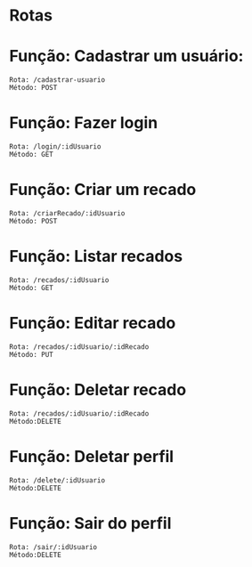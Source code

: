 # Rotas

# Função: Cadastrar um usuário:

    Rota: /cadastrar-usuario
    Método: POST

# Função: Fazer login

    Rota: /login/:idUsuario
    Método: GET


# Função: Criar um recado

    Rota: /criarRecado/:idUsuario
    Método: POST


# Função: Listar recados

    Rota: /recados/:idUsuario
    Método: GET


# Função: Editar recado

    Rota: /recados/:idUsuario/:idRecado
    Método: PUT

# Função: Deletar recado

    Rota: /recados/:idUsuario/:idRecado
    Método:DELETE

# Função: Deletar perfil

    Rota: /delete/:idUsuario
    Método:DELETE


# Função: Sair do perfil 
    Rota: /sair/:idUsuario
    Método:DELETE
